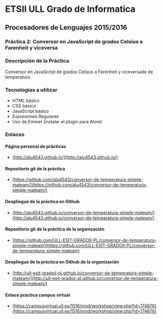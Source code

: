 # ETSII ULL Grado de Informatica
## Procesadores de Lenguajes 2015/2016
### Práctica 2: Conversor en JavaScript de grados Celsius a Farenheit y viceversa

### Descripción de la Práctica
Conversor en JavaScript de grados Celsius a Farenheit y viceversade de temperatura

### Tecnologías a utilizar
* HTML básico
* CSS básico
* JavaScript básico
* Expresiones Regulares
* Uso de Emmet (instalar el plugin para Atom)


### Enlaces
#### Página personal de prácticas

* [http://alu4543.github.io/](http://alu4543.github.io/)

#### Repositorio git de la práctica

* [https://github.com/alu4543/conversor-de-temperatura-simple-mateam/](https://github.com/alu4543/conversor-de-temperatura-simple-mateam/)

#### Despliegue de la práctica en Github

* [http://alu4543.github.io/conversor-de-temperatura-simple-mateam/](http://alu4543.github.io/conversor-de-temperatura-simple-mateam/)


#### Repositorio git de la práctica de la organización

* [https://github.com/ULL-ESIT-GRADOII-PL/conversor-de-temperatura-simple-mateam](https://github.com/ULL-ESIT-GRADOII-PL/conversor-de-temperatura-simple-mateam)

#### Despliegue de la práctica en Github de la organización

* [http://ull-esit-gradoii-pl.github.io/conversor-de-temperatura-simple-mateam/](http://ull-esit-gradoii-pl.github.io/conversor-de-temperatura-simple-mateam/)

#### Enlace práctica campus virtual

* [https://campusvirtual.ull.es/1516/mod/workshop/view.php?id=174676](https://campusvirtual.ull.es/1516/mod/workshop/view.php?id=174676)
